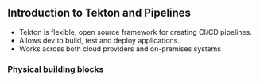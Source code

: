 ## Introduction to Tekton and Pipelines
- Tekton is flexible, open source framework for creating CI/CD pipelines. 
- Allows dev to build, test and deploy applications. 
- Works across both cloud providers and on-premises systems
### Physical building blocks